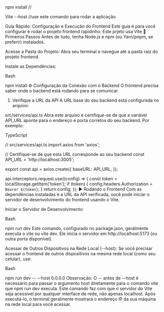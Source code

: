 npm install // 


Vite --host  //use este comando para rodar a aplicação


Guia Rápido: Configuração e Execução do Frontend
Este guia é para você configurar e rodar o projeto frontend rapidinho.
Este prjeto usa Vite
🚀 Primeiros Passos
Antes de tudo, tenha Node.js e npm (ou Yarn/pnpm, se preferir) instalados.

Acesse a Pasta do Projeto:
Abra seu terminal e navegue até a pasta raiz do projeto frontend.

Instale as Dependências:

Bash

npm install
⚙️ Configuração da Conexão com o Backend
O frontend precisa saber onde o backend está rodando para se comunicar.

1. Verifique a URL da API
   A URL base do seu backend está configurada no arquivo:

src/services/api.ts
Abra este arquivo e certifique-se de que a variável API_URL aponte para o endereço e porta corretos do seu backend. Por exemplo:

TypeScript

// src/services/api.ts
import axios from 'axios';

// Certifique-se de que esta URL corresponde ao seu backend
const API_URL = 'http://localhost:3005';

export const api = axios.create({
baseURL: API_URL,
});

api.interceptors.request.use((config) => {
const token = localStorage.getItem('token');
if (token) {
config.headers.Authorization = `Bearer ${token}`;
}
return config;
});
▶️ Rodando o Frontend
Com as dependências instaladas e a URL da API verificada, você pode iniciar o servidor de desenvolvimento do frontend usando o Vite.

Iniciar o Servidor de Desenvolvimento:

Bash

npm run dev
Este comando, configurado no package.json, geralmente executa o vite ou vite dev. Ele inicia o servidor em http://localhost:5173 (ou outra porta disponível).

Acessar de Outros Dispositivos na Rede Local (--host):
Se você precisar acessar o frontend de outros dispositivos na mesma rede local (como seu celular), use:

Bash

npm run dev -- --host 0.0.0.0
Observação: O -- antes de --host é necessário para passar o argumento host diretamente para o comando vite que npm run dev executa.
Este comando faz com que o servidor do Vite seja acessível por qualquer interface de rede, não apenas localhost. Após executá-lo, o terminal geralmente mostrará o endereço IP da sua máquina na rede local para você acessar.
